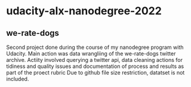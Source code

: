 # udacity-alx-nanodegree-2022
## we-rate-dogs
Second project done during the course of my nanodegree program with Udacity.
Main action was data wrangliing of the we-rate-dogs twitter archive.
Actiity involved querying a twitter api, data cleaning actions for tidiness and quality issues and documentation of process and results as part of the proect rubric
Due to github file size restriction, datatset is not included.

